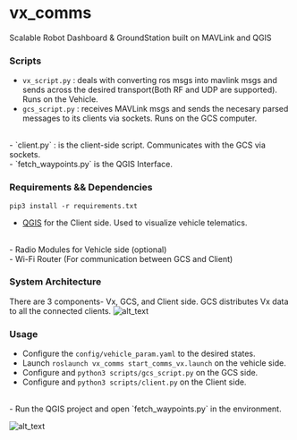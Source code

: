 # vx_comms
Scalable Robot Dashboard & GroundStation built on MAVLink and QGIS
### Scripts
- `vx_script.py`  : deals with converting ros msgs into mavlink msgs and sends across the desired transport(Both RF and UDP are supported). Runs on the Vehicle. <br>
- `gcs_script.py` : receives MAVLink msgs and sends the necesary parsed messages to its clients via sockets. Runs on the GCS computer.
<br>
- `client.py` : is the client-side script. Communicates with the GCS via sockets.<br>
- `fetch_waypoints.py` is the QGIS Interface. 

### Requirements && Dependencies
```pip3 install -r requirements.txt```
<br>
- [QGIS](https://www.qgis.org/en/site/forusers/download.html) for the Client side. Used to visualize vehicle telematics.
<br>
- Radio Modules for Vehicle side (optional)
<br>
- Wi-Fi Router (For communication between GCS and Client)

### System Architecture
There are 3 components- Vx, GCS, and Client side.
GCS distributes Vx data to all the connected clients.
![alt_text](/media/arch.png)


### Usage
- Configure the `config/vehicle_param.yaml` to the desired states. <br>
- Launch `roslaunch vx_comms start_comms_vx.launch`  on the vehicle side. <br>
- Configure and `python3 scripts/gcs_script.py` on the GCS side. <br>
- Configure and `python3 scripts/client.py` on the Client side. <br>
<br>
- Run the QGIS project and open `fetch_waypoints.py` in the environment.

![alt_text](/media/qgis.gif)